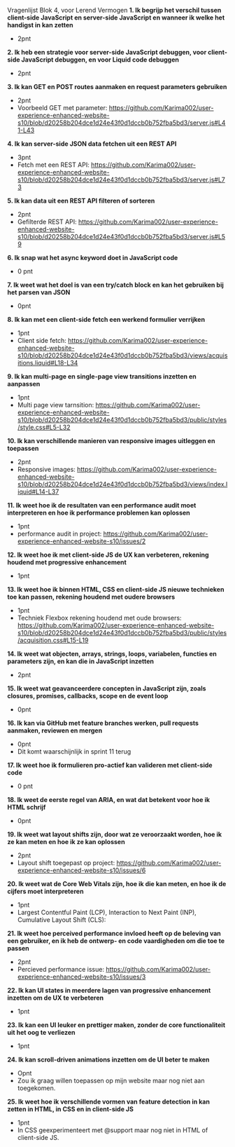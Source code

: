 Vragenlijst Blok 4, voor Lerend Vermogen
__1. Ik begrijp het verschil tussen client-side JavaScript en server-side JavaScript en wanneer ik welke het handigst in kan zetten__
- 2pnt

__2. Ik heb een strategie voor server-side JavaScript debuggen, voor client-side JavaScript debuggen, en voor Liquid code debuggen__ 
- 2pnt

__3. Ik kan GET en POST routes aanmaken en request parameters gebruiken__
- 2pnt
- Voorbeeld GET met parameter: https://github.com/Karima002/user-experience-enhanced-website-s10/blob/d20258b204dce1d24e43f0d1dccb0b752fba5bd3/server.js#L41-L43

__4. Ik kan server-side JSON data fetchen uit een REST API__
- 3pnt
- Fetch met een REST API: https://github.com/Karima002/user-experience-enhanced-website-s10/blob/d20258b204dce1d24e43f0d1dccb0b752fba5bd3/server.js#L73

__5. Ik kan data uit een REST API filteren of sorteren__
 - 2pnt
 - Gefilterde REST API: https://github.com/Karima002/user-experience-enhanced-website-s10/blob/d20258b204dce1d24e43f0d1dccb0b752fba5bd3/server.js#L59


__6. Ik snap wat het async keyword doet in JavaScript code__
- 0 pnt

__7. Ik weet wat het doel is van een try/catch block en kan het gebruiken bij het parsen van JSON__
- 0pnt

__8. Ik kan met een client-side fetch een werkend formulier verrijken__
- 1pnt
- Client side fetch: https://github.com/Karima002/user-experience-enhanced-website-s10/blob/d20258b204dce1d24e43f0d1dccb0b752fba5bd3/views/acquisitions.liquid#L18-L34

__9. Ik kan multi-page en single-page view transitions inzetten en aanpassen__
- 1pnt
- Multi page view tarnsition: https://github.com/Karima002/user-experience-enhanced-website-s10/blob/d20258b204dce1d24e43f0d1dccb0b752fba5bd3/public/styles/style.css#L5-L32

__10. Ik kan verschillende manieren van responsive images uitleggen en toepassen__
- 2pnt
- Responsive images: https://github.com/Karima002/user-experience-enhanced-website-s10/blob/d20258b204dce1d24e43f0d1dccb0b752fba5bd3/views/index.liquid#L14-L37
 
__11. Ik weet hoe ik de resultaten van een performance audit moet interpreteren en hoe ik performance problemen kan oplossen__
- 1pnt
- performance audit in project: https://github.com/Karima002/user-experience-enhanced-website-s10/issues/2

__12. Ik weet hoe ik met client-side JS de UX kan verbeteren, rekening houdend met progressive enhancement__
- 1pnt


__13. Ik weet hoe ik binnen HTML, CSS en client-side JS nieuwe technieken toe kan passen, rekening houdend met oudere browsers__
- 1pnt
- Techniek Flexbox rekening houdend met oude browsers: https://github.com/Karima002/user-experience-enhanced-website-s10/blob/d20258b204dce1d24e43f0d1dccb0b752fba5bd3/public/styles/acquisition.css#L15-L19

__14. Ik weet wat objecten, arrays, strings, loops, variabelen, functies en parameters zijn, en kan die in JavaScript inzetten__
- 2pnt

__15. Ik weet wat geavanceerdere concepten in JavaScript zijn, zoals closures, promises, callbacks, scope en de event loop__
- 0pnt

__16. Ik kan via GitHub met feature branches werken, pull requests aanmaken, reviewen en mergen__
- 0pnt 
- Dit komt waarschijnlijk in sprint 11 terug

__17. Ik weet hoe ik formulieren pro-actief kan valideren met client-side code__
- 0 pnt

__18. Ik weet de eerste regel van ARIA, en wat dat betekent voor hoe ik HTML schrijf__
- 0pnt

__19. Ik weet wat layout shifts zijn, door wat ze veroorzaakt worden, hoe ik ze kan meten en hoe ik ze kan oplossen__
- 2pnt
- Layout shift toegepast op project: https://github.com/Karima002/user-experience-enhanced-website-s10/issues/6

__20. Ik weet wat de Core Web Vitals zijn, hoe ik die kan meten, en hoe ik de cijfers moet interpreteren__
 - 1pnt
- Largest Contentful Paint (LCP), Interaction to Next Paint (INP), Cumulative Layout Shift (CLS):

__21. Ik weet hoe perceived performance invloed heeft op de beleving van een gebruiker, en ik heb de ontwerp- en code vaardigheden om die toe te passen__
- 2pnt
- Percieved performance issue: https://github.com/Karima002/user-experience-enhanced-website-s10/issues/3

__22. Ik kan UI states in meerdere lagen van progressive enhancement inzetten om de UX te verbeteren__
- 1pnt

__23. Ik kan een UI leuker en prettiger maken, zonder de core functionaliteit uit het oog te verliezen__
- 1pnt

__24. Ik kan scroll-driven animations inzetten om de UI beter te maken__
- Opnt
- Zou ik graag willen toepassen op mijn website maar nog niet aan toegekomen. 

__25. Ik weet hoe ik verschillende vormen van feature detection in kan zetten in HTML, in CSS en in client-side JS__
 - 1pnt
 - In CSS geexperimenteert met @support maar nog niet in HTML of client-side JS.